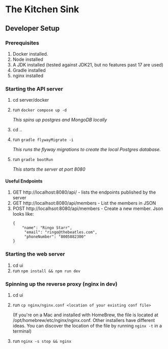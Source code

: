 # The Kitchen Sink

## Developer Setup

### Prerequisites
1. Docker installed.
2. Node installed
3. A JDK installed (tested against JDK21, but no features past 17 are used)
4. Gradle installed
5. nginx installed

### Starting the API server
1. cd server/docker
2. run ```docker compose up -d```
 
   *This spins up postgres and MongoDB locally*
3. cd ..
4. run ```gradle flywayMigrate -i```
    
   *This runs the flyway migrations to create the local Postgres database.*
5. run ```gradle bootRun```

   *This starts the server at port 8080*

#### Useful Endpoints
1. GET http://localhost:8080/api/ - lists the endpoints published by the server
2. GET http://localhsot:8080/api/members - List the members in JSON
3. POST http://localhsot:8080/api/members - Create a new member. Json looks like:
   ```
   {
       "name": "Ringo Starr",
        "email": "ringo@thebeatles.com",
        "phoneNumber": "8005882300"
   }
   ```
### Starting the web server
1. cd ui
2. run ```npm install && npm run dev```

### Spinning up the reverse proxy (nginx in dev)
1. cd ui
2. run ```cp nginx/nginx.conf <location of your existing conf file>```

   (If you're on a Mac and installed with HomeBrew, the file is located at /opt/homebrew/etc/nginx/nginx.conf. 
    Other installers have different ideas. You can discover the location of the file by running
    ```nginx -t``` in a terminal)
3. run ```nginx -s stop && nginx```
